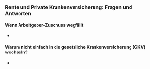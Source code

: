 ### Rente und Private Krankenversicherung: Fragen und Antworten

#### Wenn Arbeitgeber-Zuschuss wegfällt
* 

#### Warum nicht einfach in die gesetzliche Krankenversicherung (GKV) wechseln?
* 
